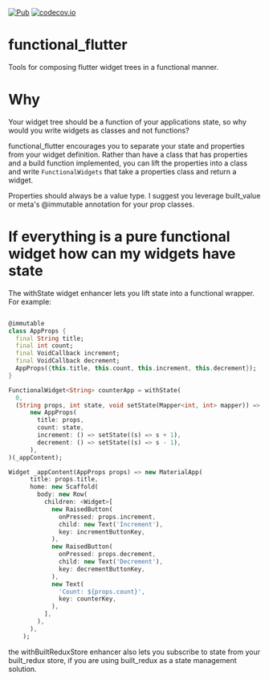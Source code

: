 [![Pub](https://img.shields.io/pub/v/functional_flutter.svg)](https://pub.dartlang.org/packages/functional_flutter)
[![codecov.io](http://codecov.io/github/davidmarne/functional_flutter/coverage.svg?branch=master)](http://codecov.io/github/davidmarne/functional_flutter?branch=master)

# functional_flutter

Tools for composing flutter widget trees in a functional manner.

# Why

Your widget tree should be a function of your applications state, so why would you write widgets as classes and not functions?

functional_flutter encourages you to separate your state and properties from your widget definition. Rather than have a class that has properties and a build function implemented, you can lift the properties into a class and write `FunctionalWidgets` that take a properties class and return a widget.

Properties should always be a value type. I suggest you leverage built_value or meta's @immutable annotation for your prop classes.

# If everything is a pure functional widget how can my widgets have state

The withState widget enhancer lets you lift state into a functional wrapper. For example:

```dart

@immutable
class AppProps {
  final String title;
  final int count;
  final VoidCallback increment;
  final VoidCallback decrement;
  AppProps({this.title, this.count, this.increment, this.decrement});
}

FunctionalWidget<String> counterApp = withState(
  0,
  (String props, int state, void setState(Mapper<int, int> mapper)) =>
      new AppProps(
        title: props,
        count: state,
        increment: () => setState((s) => s + 1),
        decrement: () => setState((s) => s - 1),
      ),
)(_appContent);

Widget _appContent(AppProps props) => new MaterialApp(
      title: props.title,
      home: new Scaffold(
        body: new Row(
          children: <Widget>[
            new RaisedButton(
              onPressed: props.increment,
              child: new Text('Increment'),
              key: incrementButtonKey,
            ),
            new RaisedButton(
              onPressed: props.decrement,
              child: new Text('Decrement'),
              key: decrementButtonKey,
            ),
            new Text(
              'Count: ${props.count}',
              key: counterKey,
            ),
          ],
        ),
      ),
    );
```

the withBuiltReduxStore enhancer also lets you subscribe to state
from your built_redux store, if you are using built_redux as a 
state management solution.